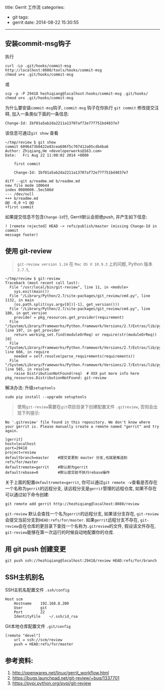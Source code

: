 title: Gerrit 工作流
categories:
  - git
tags:
  - gerrit
date: 2014-08-22 15:30:55
---

## 安装commit-msg钩子

执行

```
curl -Lo .git/hooks/commit-msg http://localhost:8080/tools/hooks/commit-msg
chmod u+x .git/hooks/commit-msg
```

或

```
scp -p -P 29418 hezhiqiang@localhost:hooks/commit-msg .git/hooks/
chmod u+x .git/hooks/commit-msg
```

<!-- more -->

为什么要安装`commit-msg`钩子, `commit-msg` 钩子在你执行 `git commit` 修改提交注释, 加入一条类似下面的一条信息:

```
Change-Id: Ibf01a5ab2da2211a13707af72e77f751bd4837e7
```

该信息可通过`git show` 查看

```
~/tmp/review $ git show
commit 6096473b0422e83cea696f5c707412a05cdb4ba6
Author: Zhiqiang,He <developerworks@163.com>
Date:   Fri Aug 22 11:08:02 2014 +0800

    first commit

    Change-Id: Ibf01a5ab2da2211a13707af72e77f751bd4837e7

diff --git a/readme.md b/readme.md
new file mode 100644
index 0000000..5ec586d
--- /dev/null
+++ b/readme.md
@@ -0,0 +1 @@
+first commit
```

如果提交信息不包含`Change-Id`行, Gerrit默认会拒绝push, 并产生如下信息:

```
! [remote rejected] HEAD -> refs/publish/master (missing Change-Id in commit
message footer)
```


## 使用 git-review

> `git-review version 1.24` 在 `Mac OS X 10.9.3` 上的问题, Python 版本 `2.7.5`,

```
~/tmp/review $ git-review
Traceback (most recent call last):
  File "/usr/local/bin/git-review", line 11, in <module>
    sys.exit(main())
  File "/Library/Python/2.7/site-packages/git_review/cmd.py", line 1132, in main
    (os.path.split(sys.argv[0])[-1], get_version()))
  File "/Library/Python/2.7/site-packages/git_review/cmd.py", line 180, in get_version
    provider = pkg_resources.get_provider(requirement)
  File "/System/Library/Frameworks/Python.framework/Versions/2.7/Extras/lib/python/pkg_resources.py", line 197, in get_provider
    return working_set.find(moduleOrReq) or require(str(moduleOrReq))[0]
  File "/System/Library/Frameworks/Python.framework/Versions/2.7/Extras/lib/python/pkg_resources.py", line 666, in require
    needed = self.resolve(parse_requirements(requirements))
  File "/System/Library/Frameworks/Python.framework/Versions/2.7/Extras/lib/python/pkg_resources.py", line 565, in resolve
    raise DistributionNotFound(req)  # XXX put more info here
pkg_resources.DistributionNotFound: git-review
```

解决办法: 升级`setuptools`

```
sudo pip install --upgrade setuptools
```


> 使用`git-review`需要在`git`项目目录下创建配置文件 `.gitreview`, 否则会出现下列提示:

```
No '.gitreview' file found in this repository. We don't know where
your gerrit is. Please manually create a remote named "gerrit" and try
again.
```

```
[gerrit]
host=localhost
port=29418
project=review
defaultbranch=master    #提交变更到 master 分支,也就是推送到 refs/for/master
defaultremote=gerrit    #默认即为gerrit
defaultrebase=0         #默认提交前不执行rebase操作
```

关于上面的配置`defaultremote=gerrit`, 你可以通过`git remote -v`查看是否存在一个名称为`gerrit`的远程分支, 该远程分支是`gerrit`管理的远程仓库, 如果不存在可以通过如下命令创建:

```
git remote add gerrit http://hezhiqiang@localhost:8080/review
```

`git-review` 默认会查找一个名为`gerrit`的远程分支, 如果该分支存在, `git-review`会提交当前分支到`HEAD:refs/for/master`.
如果`gerrit`远程分支不存在, `git-review`会在仓库的更目录下查找一个名称为`.gitreview`的文件, 假设该文件存在, `git-review`能够在第一次运行的时候自动地配置你的仓库.

## 用 git push 创建变更

```
git push ssh://hezhiqiang@localhost:29418/review HEAD:refs/for/branch
```

## SSH主机别名

SSH主机名配置文件 `.ssh/config`

```
Host scm
    Hostname    192.168.8.200
    User        git
    Port        22
    IdentityFile    ~/.ssh/id_rsa
```

Git本地仓库配置文件 `.git/config`


```
[remote "devel"]
    url = ssh://scm/review
    push = HEAD:refs/for/master
```

## 参考资料:

1. http://openwares.net/linux/gerrit_workflow.html
2. https://bugs.launchpad.net/git-review/+bug/1337701
3. https://pypi.python.org/pypi/git-review
